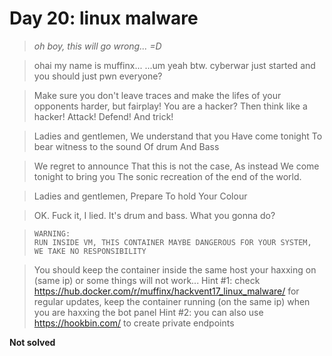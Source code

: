 Day 20: linux malware
=====================
> *oh boy, this will go wrong... =D*

> ohai my name is muffinx...
> ...um yeah btw. cyberwar just started and you should just pwn everyone?

> Make sure you don't leave traces and make the lifes of your opponents harder, but fairplay!
> You are a hacker? Then think like a hacker!
> Attack! Defend! And trick!


> Ladies and gentlemen,
> We understand that you
> Have come tonight
> To bear witness to the sound
> Of drum And Bass

> We regret to announce
> That this is not the case,
> As instead
> We come tonight to bring you
> The sonic recreation of the end of the world.

> Ladies and gentlemen,
> Prepare
> To hold
> Your
> Colour

> OK.
> Fuck it,
> I lied.
> It's drum and bass.
> What you gonna do?

>     WARNING:
>     RUN INSIDE VM, THIS CONTAINER MAYBE DANGEROUS FOR YOUR SYSTEM,
>     WE TAKE NO RESPONSIBILITY

> You should keep the container inside the same host your haxxing on (same ip) or some things will not work...
> Hint #1: check https://hub.docker.com/r/muffinx/hackvent17_linux_malware/ for regular updates, keep the container running (on the same ip) when you are haxxing the bot panel
> Hint #2: you can also use https://hookbin.com/ to create private endpoints 

**Not solved**
